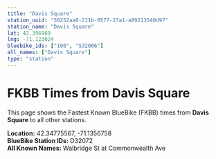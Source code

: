```yaml
---
title: "Davis Square"
station_uuid: "50252aa0-211b-0577-27a1-a89213540d97"
station_name: "Davis Square"
lat: 42.396969
lng: -71.123024
bluebike_ids: ["100", "S32006"]
all_names: ["Davis Square"]
type: "station"
---
```


# FKBB Times from Davis Square

This page shows the Fastest Known BlueBike (FKBB) times from **Davis Square** to all other stations.

**Location:** 42.34775567, -71.1356758  
**BlueBike Station IDs:** D32072  
**All Known Names:** Walbridge St at Commonwealth Ave

